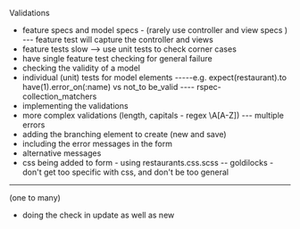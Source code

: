 Validations

* feature specs and model specs - (rarely use controller and view specs )
--- feature test will capture the controller and views
* feature tests slow --> use unit tests to check corner cases
* have single feature test checking for general failure
* checking the validity of a model
* individual (unit) tests for model elements 
-----e.g. expect(restaurant).to have(1).error_on(:name) vs not_to be_valid
---- rspec-collection_matchers
* implementing the validations
* more complex validations (length, capitals - regex \A[A-Z])
--- multiple errors
* adding the branching element to create (new and save)
* including the error messages in the form
* alternative messages
* css being added to form - using restaurants.css.scss
-- goldilocks - don't get too specific with css, and don't be too general



--------
(one to many)

* doing the check in update as well as new
